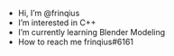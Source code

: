-  Hi, I’m @frinqius 
-  I’m interested in C++
-  I’m currently learning Blender Modeling
-  How to reach me frinqius#6161
